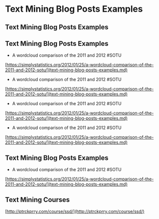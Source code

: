 # Text Mining Blog Posts Examples

## Text Mining Blog Posts Examples

## Text Mining Blog Posts Examples

* A wordcloud comparison of the 2011 and 2012 \#SOTU

[https://simplystatistics.org/2012/01/25/a-wordcloud-comparison-of-the-2011-and-2012-sotu/](text-mining-blog-posts-examples.md)

* A wordcloud comparison of the 2011 and 2012 \#SOTU

[https://simplystatistics.org/2012/01/25/a-wordcloud-comparison-of-the-2011-and-2012-sotu/](text-mining-blog-posts-examples.md)

* A wordcloud comparison of the 2011 and 2012 \#SOTU

[https://simplystatistics.org/2012/01/25/a-wordcloud-comparison-of-the-2011-and-2012-sotu/](text-mining-blog-posts-examples.md)

* A wordcloud comparison of the 2011 and 2012 \#SOTU

[https://simplystatistics.org/2012/01/25/a-wordcloud-comparison-of-the-2011-and-2012-sotu/](text-mining-blog-posts-examples.md)

## Text Mining Blog Posts Examples

* A wordcloud comparison of the 2011 and 2012 \#SOTU

[https://simplystatistics.org/2012/01/25/a-wordcloud-comparison-of-the-2011-and-2012-sotu/](text-mining-blog-posts-examples.md)

## Text Mining Courses

[http://ptrckprry.com/course/ssd/](http://ptrckprry.com/course/ssd/)

